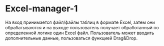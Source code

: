 # Excel-manager-1

На вход принимается файл/файлы таблиц в формате Excel, затем они обрабатываются и на выходе пользователь получает обработанный по определенной логике один Excel файл. Пользователь может вводить дополнительные данные, пользоваться функцией Drag&Drop.
